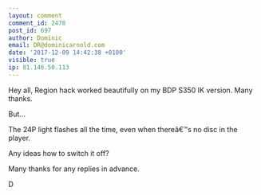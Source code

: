 ```yaml
---
layout: comment
comment_id: 2478
post_id: 697
author: Dominic
email: DR@dominicarnold.com
date: '2017-12-09 14:42:38 +0100'
visible: true
ip: 81.146.50.113
---
```

Hey all,
Region hack worked beautifully on my BDP S350 IK version.   Many thanks.

But...

The 24P light flashes all the time, even when thereâ€™s no disc in the player.

Any ideas how to switch it off?

Many thanks for any replies in advance.

D
